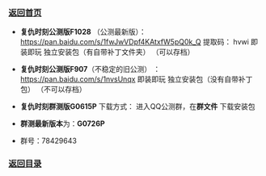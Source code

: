 ### [返回首页](./Home)

- **复仇时刻公测版F1028** （公测最新版）：
https://pan.baidu.com/s/1fwJwVDpf4KAtxfW5pQ0k_Q 提取码： hvwi
 即装即玩 独立安装包（有自带补丁文件夹）
（可以存档）

- **复仇时刻公测版F907**（不稳定的旧公测） ：
https://pan.baidu.com/s/1nvsUnqx
即装即玩 独立安装包（没有自带补丁包）
（不可以存档）

- **复仇时刻群测版G0615P**  下载方式：
进入QQ公测群，在**群文件**
下载安装包

- **群测最新版本**为：**G0726P**

- 群号：78429643


### [返回目录](./常见问题指南)
